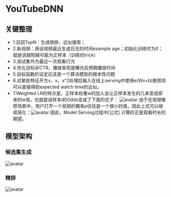 # YouTubeDNN

## 关键整理

- 1.召回TopN：生成倒排，近似搜索；
- 2.新视频：用该视频最近生成日志的时间example age；初始化训练时为0；就是说越短越可能为正样本（训练的trick）
- 3.测试集作为最近一次观看行为
- 4.优化目标非CTR，播放率而是曝光后预期播放时间
- 5.目标函数的设定应该是一个算法模型的根本性问题
- 6.对某些特征开方x，x，x^2处理后输入在线上serving中使用e(Wx+b)做预测可以直接得到expected watch time的近似。
- 7.Weighted LR的特点是，正样本权重w的加入会让正样本发生的几率变成原来的w倍，也就是说样本i的Odds变成了下面的式子：
![avatar](https://www.zhihu.com/equation?tex=Odds%28i%29%3D%5Cfrac%7Bw_ip%7D%7B1-w_ip%7D)
由于在视频推荐场景中，用户打开一个视频的概率p往往是一个很小的值，因此上式可以继续简化：![avatar](https://www.zhihu.com/equation?tex=Odds%28i%29%3D%5Cfrac%7Bw_ip%7D%7B1-w_ip%7D%5Capprox%7Bw_ip%7D%3DT_ip%3DE%28T_i%29)
因此，Model Serving过程中[公式] 计算的正是观看时长的期望。

## 模型架构
### 候选集生成
![avatar](https://pic3.zhimg.com/80/v2-0e0f8479c5260e4c5096f730dd6ea6ba_hd.jpg)
### 精排
![avatar](https://pic4.zhimg.com/v2-4dd8f94f0cf5becd7dd5ff4c0fd9393f_1200x500.jpg)